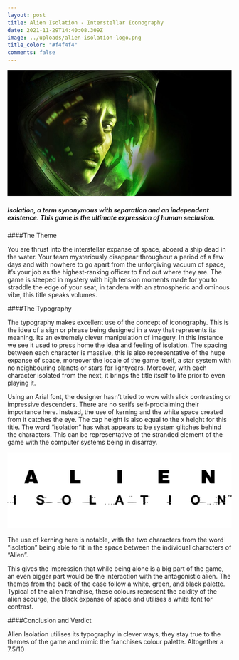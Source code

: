 ```yaml
---
layout: post
title: Alien Isolation - Interstellar Iconography
date: 2021-11-29T14:40:08.309Z
image: ../uploads/alien-isolation-logo.png
title_color: "#f4f4f4"
comments: false
---
```

![](../uploads/alien-isolation-900x506.jpg "Alien isolation")

##### **Isolation, a term synonymous with separation and an independent existence. This game is the ultimate expression of human seclusion.**

####The Theme

You are thrust into the interstellar expanse of space, aboard a ship dead in the water. Your team mysteriously disappear throughout a period of a few days and with nowhere to go apart from the unforgiving vacuum of space, it’s your job as the highest-ranking officer to find out where they are. The game is steeped in mystery with high tension moments made for you to straddle the edge of your seat, in tandem with an atmospheric and ominous vibe, this title speaks volumes.

####The Typography

The typography makes excellent use of the concept of iconography. This is the idea of a sign or phrase being designed in a way that represents its meaning. Its an extremely clever manipulation of imagery. In this instance we see it used to press home the idea and feeling of isolation. The spacing between each character is massive, this is also representative of the huge expanse of space, moreover the locale of the game itself, a star system with no neighbouring planets or stars for lightyears. Moreover, with each character isolated from the next, it brings the title itself to life prior to even playing it.

Using an Arial font, the designer hasn’t tried to wow with slick contrasting or impressive descenders. There are no serifs self-proclaiming their importance here. Instead, the use of kerning and the white space created from it catches the eye. The cap height is also equal to the x height for this title. The word “isolation” has what appears to be system glitches behind the characters. This can be representative of the stranded element of the game with the computer systems being in disarray. 

![](../uploads/alien-isolation-logo.png "Alien Typography")

The use of kerning here is notable, with the two characters from the word “isolation” being able to fit in the space between the individual characters of “Alien”. 

This gives the impression that while being alone is a big part of the game, an even bigger part would be the interaction with the antagonistic alien.
The themes from the back of the case follow a white, green, and black palette. Typical of the alien franchise, these colours represent the acidity of the alien scourge, the black expanse of space and utilises a white font for contrast.

####Conclusion and Verdict

Alien Isolation utilises its typography in clever ways, they stay true to the themes of the game and mimic the franchises colour palette. Altogether a 7.5/10